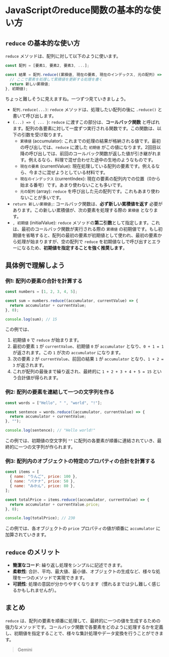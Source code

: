 # JavaScriptのreduce関数の基本的な使い方

## `reduce` の基本的な使い方

`reduce` メソッドは、配列に対して以下のように使います。

```javascript
const 配列 = [要素1, 要素2, 要素3, ...];

const 結果 = 配列.reduce((累積値, 現在の要素, 現在のインデックス, 元の配列) => {
  // ここで要素を処理して累積値を更新する処理を書く
  return 新しい累積値;
}, 初期値);
```

ちょっと難しそうに見えますね。一つずつ見ていきましょう。

* `配列.reduce(...)`: `reduce` メソッドは、処理したい配列の後に `.reduce()` と書いて呼び出します。
* `(...) => { ... }`: `reduce` に渡すこの部分は、**コールバック関数** と呼ばれます。配列の各要素に対して一度ずつ実行される関数です。この関数は、以下の引数を受け取ります。
   * `累積値` (accumulator): これまでの処理の結果が格納される値です。最初の呼び出しでは、`reduce` に渡した `初期値` がこの値になります。2回目以降の呼び出しでは、前回のコールバック関数が返した値が引き継がれます。例えるなら、料理で混ぜ合わせた途中の生地のようなものです。
   * `現在の要素` (currentValue): 現在処理している配列の要素です。例えるなら、今まさに混ぜようとしている材料です。
   * `現在のインデックス` (currentIndex): 現在の要素の配列内での位置（0から始まる番号）です。あまり使わないことも多いです。
   * `元の配列` (array): `reduce` を呼び出した元の配列です。これもあまり使わないことが多いです。
* `return 新しい累積値;`: コールバック関数は、**必ず新しい累積値を返す** 必要があります。この新しい累積値が、次の要素を処理する際の `累積値` となります。
* `, 初期値` (initialValue): `reduce` メソッドの**第二引数**として指定します。これは、最初のコールバック関数が実行される際の `累積値` の初期値です。もし初期値を省略すると、配列の最初の要素が初期値として使われ、最初の要素から処理が始まりますが、空の配列で `reduce` を初期値なしで呼び出すとエラーになるため、**初期値を指定することを強く推奨します**。

## 具体例で理解しよう

### 例1: 配列の要素の合計を計算する

```javascript
const numbers = [1, 2, 3, 4, 5];

const sum = numbers.reduce((accumulator, currentValue) => {
  return accumulator + currentValue;
}, 0);

console.log(sum); // 15
```

この例では、
1. 初期値 `0` で `reduce` が始まります。
2. 最初の要素 `1` が `currentValue`、初期値 `0` が `accumulator` となり、`0 + 1 = 1` が返されます。この `1` が次の `accumulator` になります。
3. 次の要素 `2` が `currentValue`、前回の結果 `1` が `accumulator` となり、`1 + 2 = 3` が返されます。
4. これが配列の最後まで繰り返され、最終的に `1 + 2 + 3 + 4 + 5 = 15` という合計値が得られます。

### 例2: 配列の要素を連結して一つの文字列を作る

```javascript
const words = ["Hello", " ", "world", "!"];

const sentence = words.reduce((accumulator, currentValue) => {
  return accumulator + currentValue;
}, "");

console.log(sentence); // "Hello world!"
```

この例では、初期値の空文字列 `""` に配列の各要素が順番に連結されていき、最終的に一つの文字列が作られます。

### 例3: 配列内のオブジェクトの特定のプロパティの合計を計算する

```javascript
const items = [
  { name: "りんご", price: 100 },
  { name: "バナナ", price: 50 },
  { name: "みかん", price: 80 },
];

const totalPrice = items.reduce((accumulator, currentValue) => {
  return accumulator + currentValue.price;
}, 0);

console.log(totalPrice); // 230
```

この例では、各オブジェクトの `price` プロパティの値が順番に `accumulator` に加算されていきます。

## `reduce` のメリット

* **簡潔なコード**: 繰り返し処理をシンプルに記述できます。
* **柔軟性**: 合計、平均、最大値、最小値、オブジェクトの生成など、様々な処理を一つのメソッドで実現できます。
* **可読性**: 処理の意図が分かりやすくなります（慣れるまでは少し難しく感じるかもしれませんが）。

## まとめ

`reduce` は、配列の要素を順番に処理して、最終的に一つの値を生成するための強力なメソッドです。コールバック関数で各要素をどのように処理するかを定義し、初期値を指定することで、様々な集計処理やデータ変換を行うことができます。

> Gemini
